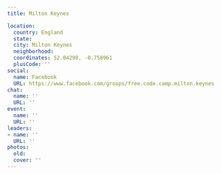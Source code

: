 ```yaml
---
title: Milton Keynes

location:
  country: England
  state: 
  city: Milton Keynes
  neighborhood: 
  coordinates: 52.04298, -0.758961
  plusCode: ''
social:
  name: Facebook
  URL: https://www.facebook.com/groups/free.code.camp.milton.keynes
chat:
  name: ''
  URL: ''
event:
  name: ''
  URL: ''
leaders:
- name: ''
  URL: ''
photos:
  old: 
  cover: ''
---
```

